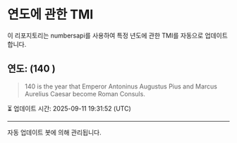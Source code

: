 
# 연도에 관한 TMI

이 리포지토리는 numbersapi를 사용하여 특정 년도에 관한 TMI를 자동으로 업데이트합니다.

## 연도: (140 )
> 140 is the year that Emperor Antoninus Augustus Pius and Marcus Aurelius Caesar become Roman Consuls.

⏳ 업데이트 시간: 2025-09-11 19:31:52 (UTC)

---
자동 업데이트 봇에 의해 관리됩니다.
